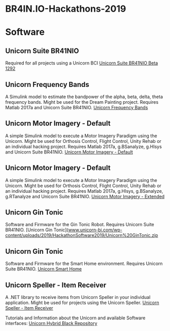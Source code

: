 # BR4IN.IO-Hackathons-2019

# Software
## Unicorn Suite BR41NIO
Required for all projects using a Unicorn BCI
[Unicorn Suite BR41NIO Beta 1292](www.unicorn-bi.com/wp-content/uploads/2019/HackathonSoftware2019/Unicorn%20Suite%20BR41NIO%20BETA%201292.zip)

## Unicorn Frequency Bands
A Simulink model to estimate the bandpower of the alpha, beta, delta, theta frequency bands. Might be used for the Dream Painting project. Requires Matlab 2017a and Unicorn Suite BR41NIO.
[Unicorn Frequency Bands](www.unicorn-bi.com/wp-content/uploads/2019/HackathonSoftware2019/Frequency%20Bands.zip)

## Unicorn Motor Imagery - Default
A simple Simulink model to execute a Motor Imagery Paradigm using the Unicorn. Might be used for Orthosis Control, Flight Control, Unity Rehab or an individual hacking project. Requires Matlab 2017a, g.BSanalyze, g.HIsys and Unicorn Suite BR41NIO.
[Unicorn Motor Imagery - Default](www.unicorn-bi.com/wp-content/uploads/2019/HackathonSoftware2019/Motor%20Imagery%20Default.zip)

## Unicorn Motor Imagery - Default
A simple Simulink model to execute a Motor Imagery Paradigm using the Unicorn. Might be used for Orthosis Control, Flight Control, Unity Rehab or an individual hacking project. Requires Matlab 2017a, g.HIsys, g.BSanalyze, g.RTanalyze and Unicorn Suite BR41NIO.
[Unicorn Motor Imagery - Extended](www.unicorn-bi.com/wp-content/uploads/2019/HackathonSoftware2019/Motor%20Imagery%20Extended.zip)

## Unicorn Gin Tonic
Software and Firmware for the Gin Tonic Robot. Requires Unicorn Suite BR41NIO.
[Unicorn Gin Tonic](www.unicorn-bi.com/wp-content/uploads/2019/HackathonSoftware2019/Unicorn%20GinTonic.zip

## Unicorn Gin Tonic
Software and Firmware for the Smart Home environment. Requires Unicorn Suite BR41NIO.
[Unicorn Smart Home](www.unicorn-bi.com/wp-content/uploads/2019/HackathonSoftware2019/Unicorn%20SmartHome.zip)

## Unicorn Speller - Item Receiver
A .NET library to receive items from Unicorn Speller in your individual application. Might be used for projects using the Unicorn Speller.
[Unicorn Speller - Item Receiver](www.unicorn-bi.com/wp-content/uploads/2019/HackathonSoftware2019/Unicorn%20Speller%20(ItemReceiver).zip)

Tutorials and Information about the Unicorn and available Software interfaces:
[Unicorn Hybrid Black Repository](https://github.com/unicorn-bi/Unicorn-Suite-Hybrid-Black)